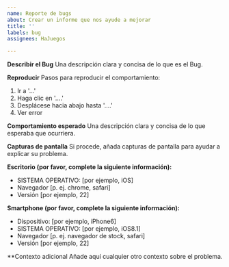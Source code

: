 ```yaml
---
name: Reporte de bugs
about: Crear un informe que nos ayude a mejorar
title: ''
labels: bug
assignees: HaJuegos

---
```


**Describir el Bug**
Una descripción clara y concisa de lo que es el Bug.

**Reproducir**
Pasos para reproducir el comportamiento:
1. Ir a '...'
2. Haga clic en '....'
3. Desplácese hacia abajo hasta '....'
4. Ver error

**Comportamiento esperado**
Una descripción clara y concisa de lo que esperaba que ocurriera.

**Capturas de pantalla**
Si procede, añada capturas de pantalla para ayudar a explicar su problema.

**Escritorio (por favor, complete la siguiente información):**
 - SISTEMA OPERATIVO: [por ejemplo, iOS]
 - Navegador [p. ej. chrome, safari]
 - Versión [por ejemplo, 22]

**Smartphone (por favor, complete la siguiente información):**
 - Dispositivo: [por ejemplo, iPhone6]
 - SISTEMA OPERATIVO: [por ejemplo, iOS8.1]
 - Navegador [p. ej. navegador de stock, safari]
 - Versión [por ejemplo, 22]

**Contexto adicional
Añade aquí cualquier otro contexto sobre el problema.

